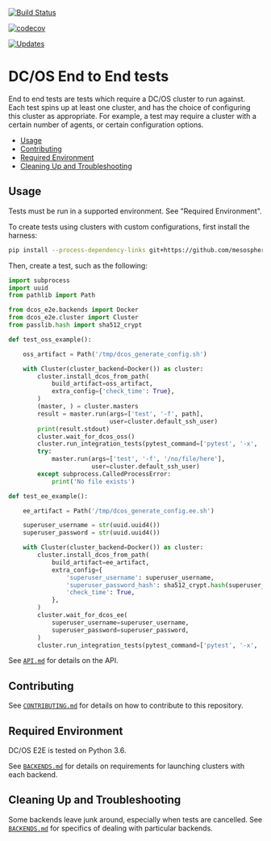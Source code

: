 [![Build Status](https://travis-ci.org/mesosphere/dcos-e2e.svg?branch=master)](https://travis-ci.org/mesosphere/dcos-e2e)

[![codecov](https://codecov.io/gh/mesosphere/dcos-e2e/branch/master/graph/badge.svg)](https://codecov.io/gh/mesosphere/dcos-e2e)

[![Updates](https://pyup.io/repos/github/mesosphere/dcos-e2e/shield.svg)](https://pyup.io/repos/github/mesosphere/dcos-e2e/)

# DC/OS End to End tests

End to end tests are tests which require a DC/OS cluster to run against.
Each test spins up at least one cluster, and has the choice of configuring this cluster as appropriate.
For example, a test may require a cluster with a certain number of agents, or certain configuration options.

<!--lint disable list-item-indent-->
<!--lint disable list-item-bullet-indent-->
<!-- START doctoc generated TOC please keep comment here to allow auto update -->
<!-- DON'T EDIT THIS SECTION, INSTEAD RE-RUN doctoc TO UPDATE -->


- [Usage](#usage)
- [Contributing](#contributing)
- [Required Environment](#required-environment)
- [Cleaning Up and Troubleshooting](#cleaning-up-and-troubleshooting)

<!-- END doctoc generated TOC please keep comment here to allow auto update -->
<!--lint enable list-item-indent-->
<!--lint enable list-item-bullet-indent-->

## Usage

Tests must be run in a supported environment.
See "Required Environment".

To create tests using clusters with custom configurations, first install the harness:

```sh
pip install --process-dependency-links git+https://github.com/mesosphere/dcos-e2e.git@master 
```

Then, create a test, such as the following:

```python
import subprocess
import uuid
from pathlib import Path

from dcos_e2e.backends import Docker
from dcos_e2e.cluster import Cluster
from passlib.hash import sha512_crypt

def test_oss_example():

    oss_artifact = Path('/tmp/dcos_generate_config.sh')

    with Cluster(cluster_backend=Docker()) as cluster:
        cluster.install_dcos_from_path(
            build_artifact=oss_artifact,
            extra_config={'check_time': True},
        )
        (master, ) = cluster.masters
        result = master.run(args=['test', '-f', path],
                            user=cluster.default_ssh_user)
        print(result.stdout)
        cluster.wait_for_dcos_oss()
        cluster.run_integration_tests(pytest_command=['pytest', '-x', 'test_tls.py'])
        try:
            master.run(args=['test', '-f', '/no/file/here'],
                       user=cluster.default_ssh_user)
        except subprocess.CalledProcessError:
            print('No file exists')

def test_ee_example():

    ee_artifact = Path('/tmp/dcos_generate_config.ee.sh')

    superuser_username = str(uuid.uuid4())
    superuser_password = str(uuid.uuid4())

    with Cluster(cluster_backend=Docker()) as cluster:
        cluster.install_dcos_from_path(
            build_artifact=ee_artifact,
            extra_config={
                'superuser_username': superuser_username,
                'superuser_password_hash': sha512_crypt.hash(superuser_password),
                'check_time': True,
            },
        )
        cluster.wait_for_dcos_ee(
            superuser_username=superuser_username,
            superuser_password=superuser_password,
        )
        cluster.run_integration_tests(pytest_command=['pytest', '-x', 'test_tls.py'])

```

See [`API.md`](./API.md) for details on the API.

## Contributing

See [`CONTRIBUTING.md`](./CONTRIBUTING.md) for details on how to contribute to this repository.

## Required Environment

DC/OS E2E is tested on Python 3.6.

See [`BACKENDS.md`](./BACKENDS.md) for details on requirements for launching clusters with each backend.

## Cleaning Up and Troubleshooting

Some backends leave junk around, especially when tests are cancelled.
See [`BACKENDS.md`](./BACKENDS.md) for specifics of dealing with particular backends.
